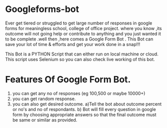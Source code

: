 # Googleforms-bot

Ever get tiered or struggled to get large number of responses in google forms for meaningless school, college of office project. where you know ,its outcome will not going help or contribute to anything and you just wanted it to be complete .well then ,here comes a Google Form Bot . This Bot can save your lot of time & efforts and get your work done in a snap!!!

This Bot is a PYTHON Script that can either run on local machine or cloud.
This script uses Selenium so you can also check live working of this bot.

# Features Of Google Form Bot.

1) you can get any no of responses (eg 100,500 or maybe 10000+)
2) you can get random response.
3) you can also get desired outcome.
a)Tell the bot about outcome percent or no's and no of respondants.
b) Bot will fill every question in google form by choosing appropriate answers so that the final outcome must be same or similar as provided. 
